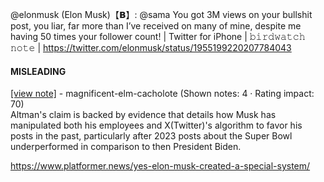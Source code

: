 @elonmusk (Elon Musk)【𝗕】: @sama You got 3M views on your bullshit post, you liar, far more than I’ve received on many of mine, despite me having 50 times your follower count! | Twitter for iPhone | 𝚋𝚒𝚛𝚍𝚠𝚊𝚝𝚌𝚑 𝚗𝚘𝚝𝚎 | https://twitter.com/elonmusk/status/1955199220207784043

#### MISLEADING

[[view note]](https://x.com/i/birdwatch/n/1955316296805126335) - magnificent-elm-cacholote (Shown notes: 4 · Rating impact: 70)\
Altman's claim is backed by evidence that details how Musk has manipulated both his employees and X(Twitter)'s algorithm to favor his posts in the past, particularly after 2023 posts about the Super Bowl underperformed in comparison to then President Biden.

https://www.platformer.news/yes-elon-musk-created-a-special-system/
